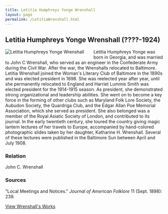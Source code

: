 ```yaml
---
title: Letitia Humphreys Yonge Wrenshall
layout: page
permalink: /LetitiaWrenshall.html
---
```


## Letitia Humphreys Yonge Wrenshall (????-1924)
<div style="float: left;padding-right: 30px;padding-bottom: 15px;"><img src="https://elizajames.github.io/WLCB_draft/assets/img/LetitiaWrenshall.jpg" alt="Letitia Humphreys Yonge Wrenshall"></div>

Letitia Humphreys Yonge was born in Georgia, and was married to John C Wrenshall, who served as an engineer in the Confederate Army during the Civil War. After the war, the Wrenshalls relocated to Baltimore. Letitia Wrenshall joined the Woman's Literary Club of Baltimore in the 1890s and was elected president in 1898. She was reelected year after year, until she permanently relocated to England and Harriet Lummis Smith was elected president for the 1914-1915 season. As president, she demonstrated strong organizational and leadership abilities. She went on to become a key force in the forming of other clubs such as Maryland Folk Lore Society, the Aubudon Society, the Quardriga Club, and the Edgar Allan Poe Memorial Association, which she served as president. She also belonged was a member of the Royal Asiatic Society of London, and contributed to its journal. In the early twentieth century, she toured the country giving magic lantern lectures of her travels to Europe, accompanied by hand-colored photographic slides taken by her daughter, Katharine H. Wrenshall. Several of these lectures were published in the Baltimore Sun between April and July 1908.

### Relation

John C. Wrenshall

### Sources

"Local Meetings and Notices." *Journal of American Folklore* 11 (Sept. 1898): 239.

[View Wrenshall's Works](https://elizajames.github.io/WLCB_draft/browse.html#letitia)